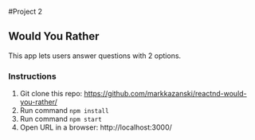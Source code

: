 #Project 2
## Would You Rather

This app lets users answer questions with 2 options.

### Instructions
1. Git clone this repo: https://github.com/markkazanski/reactnd-would-you-rather/
2. Run command ```npm install```
3. Run command ```npm start```
4. Open URL in a browser: http://localhost:3000/
